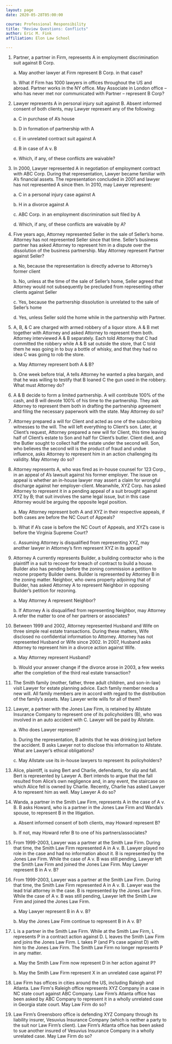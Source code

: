 ```yaml
---
layout: page
date: 2020-05-28T05:00:00

course: Professional Responsibility
title: "Review Questions: Conflicts"
author: Eric M. Fink
affiliation: Elon Law School 

---
```


1. Partner, a partner in Firm, represents A in employment discrimination suit against B Corp.
    
    a. May another lawyer at Firm represent B Corp. in that case?
    
    b. What if Firm has 1000 lawyers in offices throughout the US and abroad. Partner works in the NY office. May Associate in London office – who has never met nor communicated with Partner – represent B Corp?

2. Lawyer represents A in personal injury suit against B. Absent informed consent of both clients, may Lawyer represent any of the following:
    
    a. C in purchase of A’s house
    
    b. D in formation of partnership with A
    
    c. E in unrelated contract suit against A
    
    d. B in case of A v. B
    
    e. Which, if any, of these conflicts are waivable?

3. In 2000, Lawyer represented A in negotiation of employment contract with ABC Corp. During that representation, Lawyer became familiar with A’s financial assets. The representation concluded in 2001 and lawyer has not represented A since then. In 2010, may Lawyer represent:
    
    a. C in a personal injury case against A
    
    b. H in a divorce against A
    
    c. ABC Corp. in an employment discrimination suit filed by A
    
    d. Which, if any, of these conflicts are waivable by A?

4. Five years ago, Attorney represented Seller in the sale of Seller’s home. Attorney has not represented Seller since that time. Seller’s business partner has asked Attorney to represent him in a dispute over the dissolution of the business partnership. May Attorney represent Partner against Seller?
    
    a. No, because the representation is directly adverse to Attorney’s former client
    
    b. No, unless at the time of the sale of Seller’s home, Seller agreed that Attorney would not subsequently be precluded from representing other clients against Seller
    
    c. Yes, because the partnership dissolution is unrelated to the sale of Seller’s home
    
    d. Yes, unless Seller sold the home while in the partnership with Partner.

5. A, B, & C are charged with armed robbery of a liquor store. A & B met together with Attorney and asked Attorney to represent them both. Attorney interviewed A & B separately. Each told Attorney that C had committed the robbery while A & B sat outside the store, that C told them he was going in to buy a bottle of whisky, and that they had no idea C was going to rob the store.
    
    a. May Attorney represent both A & B?
    
    b. One week before trial, A tells Attorney he wanted a plea bargain, and that he was willing to testify that B loaned C the gun used in the robbery. What must Attorney do?

6. A & B decide to form a limited partnership. A will contribute 100% of the cash, and B will devote 100% of his time to the partnership. They ask Attorney to represent them both in drafting the partnership agreement and filing the necessary paperwork with the state. May Attorney do so?

7. Attorney prepared a will for Client and acted as one of the subscribing witnesses to the will. The will left everything to Client’s son. Later, at Client’s request, Attorney prepared a new will for Client, this time leaving half of Client’s estate to Son and half for Client’s butler. Client died, and the Butler sought to collect half the estate under the second will. Son, who believes the second will is the product of fraud and undue influence, asks Attorney to represent him in an action challenging its validity. May Attorney do so?

8. Attorney represents A, who was fired as in-house counsel for 123 Corp., in an appeal of A’s lawsuit against his former employer. The issue on appeal is whether an in-house lawyer may assert a claim for wrongful discharge against her employer-client. Meanwhile, XYZ Corp. has asked Attorney to represent it in a pending appeal of a suit brought against XYZ by B; that suit involves the same legal issue, but in this case Attorney would be arguing the opposite legal position.
    
    a. May Attorney represent both A and XYZ in their respective appeals, if both cases are before the NC Court of Appeals?
    
    b. What if A’s case is before the NC Court of Appeals, and XYZ’s case is before the Virginia Supreme Court?
    
    c. Assuming Attorney is disqualified from representing XYZ, may another lawyer in Attorney’s firm represent XYZ in its appeal?

9. Attorney A currently represents Builder, a building contractor who is the plaintiff in a suit to recover for breach of contract to build a house. Builder also has pending before the zoning commission a petition to rezone property Builder owns. Builder is represented by Attorney B in the zoning matter. Neighbor, who owns property adjoining that of Builder, has asked Attorney A to represent Neighbor in opposing Builder’s petition for rezoning.
    
    a. May Attorney A represent Neighbor?
    
    b. If Attorney A is disqualified from representing Neighbor, may Attorney A refer the matter to one of her partners or associates?

10. Between 1999 and 2002, Attorney represented Husband and Wife on three simple real estate transactions. During these matters, Wife disclosed no confidential information to Attorney. Attorney has not represented Husband or Wife since 2002. In 2007, Husband asks Attorney to represent him in a divorce action against Wife.
    
    a. May Attorney represent Husband?
    
    b. Would your answer change if the divorce arose in 2003, a few weeks after the completion of the third real estate transaction?

11. The Smith family (mother, father, three adult children, and son-in-law) visit Lawyer for estate planning advice. Each family member needs a new will. All family members are in accord with regard to the distribution of the family’s assets. May Lawyer write wills for all of them?

12. Lawyer, a partner with the Jones Law Firm, is retained by Allstate Insurance Company to represent one of its policyholders (B), who was involved in an auto accident with C. Lawyer will be paid by Allstate.
    
    a. Who does Lawyer represent?
    
    b. During the representation, B admits that he was drinking just before the accident. B asks Lawyer not to disclose this information to Allstate. What are Lawyer’s ethical obligations?
    
    c. May Allstate use its in-house lawyers to represent its policyholders?

13. Alice, plaintiff, is suing Bert and Charlie, defendants, for slip and fall. Bert is represented by Lawyer A. Bert intends to argue that the fall resulted from Alice’s own negligence and, in any event, the staircase on which Alice fell is owned by Charlie. Recently, Charlie has asked Lawyer A to represent him as well. May Lawyer A do so?

14. Wanda, a partner in the Smith Law Firm, represents A in the case of A v. B. B asks Howard, who is a partner in the Jones Law Firm and Wanda’s spouse, to represent B in the litigation.
    
    a. Absent informed consent of both clients, may Howard represent B?
    
    b. If not, may Howard refer B to one of his partners/associates?

15. From 1999-2003, Lawyer was a partner at the Smith Law Firm. During that time, the Smith Law Firm represented A in A v. B. Lawyer played no role in the case and had no information about it. B is represented by the Jones Law Firm. While the case of A v. B was still pending, Lawyer left the Smith Law Firm and joined the Jones Law Firm. May Lawyer represent B in A v. B?

16. From 1999-2003, Lawyer was a partner at the Smith Law Firm. During that time, the Smith Law Firm represented A in A v. B. Lawyer was the lead trial attorney in the case. B is represented by the Jones Law Firm. While the case of A v. B was still pending, Lawyer left the Smith Law Firm and joined the Jones Law Firm.
    
    a. May Lawyer represent B in A v. B?
    
    b. May the Jones Law Firm continue to represent B in A v. B?

17. L is a partner in the Smith Law Firm. While at the Smith Law Firm, L represents P in a contract action against D. L leaves the Smith Law Firm and joins the Jones Law Firm. L takes P (and P’s case against D) with him to the Jones Law Firm. The Smith Law Firm no longer represents P in any matter.
    
    a. May the Smith Law Firm now represent D in her action against P?
    
    b. May the Smith Law Firm represent X in an unrelated case against P?

18. Law Firm has offices in cities around the US, including Raleigh and Atlanta. Law Firm's Raleigh office represents XYZ Company in a case in NC state court against ABC Company. Law Firm’s Atlanta office has been asked by ABC Company to represent it in a wholly unrelated case in Georgia state court. May Law Firm do so?

19. Law Firm’s Greensboro office is defending XYZ Company through its liability insurer, Vesuvius Insurance Company (which is neither a party to the suit nor Law Firm’s client). Law Firm’s Atlanta office has been asked to sue another insured of Vesuvius Insurance Company in a wholly unrelated case. May Law Firm do so?
